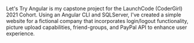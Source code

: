 Let's Try Angular is my capstone project for the LaunchCode (CoderGirl) 2021 Cohort.
Using an Angular CLI and SQLServer, I've created a simple website for a fictional company that
incorporates login/logout functionality, picture upload capabilities, friend-groups, and PayPal API 
to enhance user experience.
